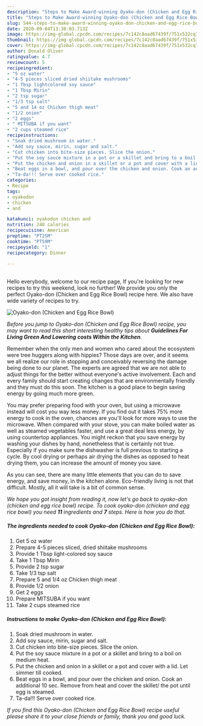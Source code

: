 ```yaml
---
description: "Steps to Make Award-winning Oyako-don (Chicken and Egg Rice Bowl)"
title: "Steps to Make Award-winning Oyako-don (Chicken and Egg Rice Bowl)"
slug: 544-steps-to-make-award-winning-oyako-don-chicken-and-egg-rice-bowl
date: 2020-09-04T13:38:03.713Z
image: https://img-global.cpcdn.com/recipes/7c142c8aad67439f/751x532cq70/oyako-don-chicken-and-egg-rice-bowl-recipe-main-photo.jpg
thumbnail: https://img-global.cpcdn.com/recipes/7c142c8aad67439f/751x532cq70/oyako-don-chicken-and-egg-rice-bowl-recipe-main-photo.jpg
cover: https://img-global.cpcdn.com/recipes/7c142c8aad67439f/751x532cq70/oyako-don-chicken-and-egg-rice-bowl-recipe-main-photo.jpg
author: Donald Oliver
ratingvalue: 4.7
reviewcount: 5
recipeingredient:
- "5 oz water"
- "4-5 pieces sliced dried shiitake mushrooms"
- "1 Tbsp lightcolored soy sauce"
- "1 Tbsp Mirin"
- "2 tsp sugar"
- "1/3 tsp salt"
- "5 and 14 oz Chicken thigh meat"
- "1/2 onion"
- "2 eggs"
- " MITSUBA if you want"
- "2 cups steamed rice"
recipeinstructions:
- "Soak dried mushroom in water."
- "Add soy sauce, mirin, sugar and salt."
- "Cut chicken into bite-size pieces. Slice the onion."
- "Put the soy sauce mixture in a pot or a skillet and bring to a boil on medium heat."
- "Put the chicken and onion in a skillet or a pot and cover with a lid. Let simmer till cooked."
- "Beat eggs in a bowl, and pour over the chicken and onion. Cook an additional 10 sec. Remove from heat and cover the skillet/ the pot until egg is steamed."
- "Ta-da!!! Serve over cooked rice."
categories:
- Recipe
tags:
- oyakodon
- chicken
- and

katakunci: oyakodon chicken and 
nutrition: 240 calories
recipecuisine: American
preptime: "PT25M"
cooktime: "PT59M"
recipeyield: "1"
recipecategory: Dinner

---
```

<br>
Hello everybody, welcome to our recipe page, If you're looking for new recipes to try this weekend, look no further! We provide you only the perfect Oyako-don (Chicken and Egg Rice Bowl) recipe here. We also have wide variety of recipes to try.
<br>


![Oyako-don (Chicken and Egg Rice Bowl)](https://img-global.cpcdn.com/recipes/7c142c8aad67439f/751x532cq70/oyako-don-chicken-and-egg-rice-bowl-recipe-main-photo.jpg)

<i>Before you jump to Oyako-don (Chicken and Egg Rice Bowl) recipe, you may want to read this short interesting healthy tips about 
<strong>Guidelines For Living Green And Lowering costs Within the Kitchen</strong>.</i>
</br>

Remember when the only men and women who cared about the ecosystem were tree huggers along with hippies? Those days are over, and it seems we all realize our role in stopping and conceivably reversing the damage being done to our planet. The experts are agreed that we are not able to adjust things for the better without everyone's active involvement. Each and every family should start creating changes that are environmentally friendly and they must do this soon. The kitchen is a good place to begin saving energy by going much more green.

You may prefer preparing food with your oven, but using a microwave instead will cost you way less money. If you find out it takes 75% more energy to cook in the oven, chances are you'll look for more ways to use the microwave. When compared with your stove, you can make boiled water as well as steamed vegetables faster, and use a great deal less energy, by using countertop appliances. You might reckon that you save energy by washing your dishes by hand, nonetheless that is certainly not true. Especially if you make sure the dishwasher is full previous to starting a cycle. By cool drying or perhaps air drying the dishes as opposed to heat drying them, you can increase the amount of money you save.

As you can see, there are many little elements that you can do to save energy, and save money, in the kitchen alone. Eco-friendly living is not that difficult. Mostly, all it will take is a bit of common sense.


<i>We hope you got insight from reading it, now let's go back to oyako-don (chicken and egg rice bowl) recipe. To cook oyako-don (chicken and egg rice bowl) you need <strong>11</strong> ingredients and <strong>7</strong> steps. Here is how you do that.
</i>

##### The ingredients needed to cook Oyako-don (Chicken and Egg Rice Bowl):

1. Get 5 oz water
1. Prepare 4-5 pieces sliced, dried shiitake mushrooms
1. Provide 1 Tbsp light-colored soy sauce
1. Take 1 Tbsp Mirin
1. Provide 2 tsp sugar
1. Take 1/3 tsp salt
1. Prepare 5 and 1/4 oz Chicken thigh meat
1. Provide 1/2 onion
1. Get 2 eggs
1. Prepare  MITSUBA if you want
1. Take 2 cups steamed rice


##### Instructions to make Oyako-don (Chicken and Egg Rice Bowl):

1. Soak dried mushroom in water.
1. Add soy sauce, mirin, sugar and salt.
1. Cut chicken into bite-size pieces. Slice the onion.
1. Put the soy sauce mixture in a pot or a skillet and bring to a boil on medium heat.
1. Put the chicken and onion in a skillet or a pot and cover with a lid. Let simmer till cooked.
1. Beat eggs in a bowl, and pour over the chicken and onion. Cook an additional 10 sec. Remove from heat and cover the skillet/ the pot until egg is steamed.
1. Ta-da!!! Serve over cooked rice.


<i>If you find this Oyako-don (Chicken and Egg Rice Bowl) recipe useful please share it to your close friends or family, thank you and good luck.</i>
